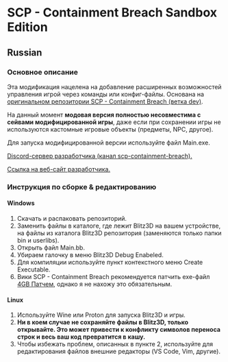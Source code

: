 # SCP - Containment Breach Sandbox Edition

## Russian

### Основное описание

Эта модификация нацелена на добавление расширенных возможностей управления игрой через команды или конфиг-файлы. Основана на [оригинальном репозитории SCP - Containment Breach (ветка dev)](https://github.com/Regalis11/scpcb/tree/dev).

На данный момент **модовая версия полностью несовместима с сейвами модифицированной игры**, даже если при сохранении игры не используются кастомные игровые объекты (предметы, NPC, другое).

Для запуска модифицированной версии используйте файл Main.exe.

[Discord-сервер разработчика (канал scp-containment-breach).](https://discord.gg/ApKpvDuN3S)

[Ссылка на веб-сайт разработчика.](https://evolationstudios.ru/)

### Инструкция по сборке & редактированию

#### Windows

1. Скачать и распаковать репозиторий.
2. Заменить файлы в каталоге, где лежит Blitz3D на вашем устройстве, на файлы из каталога Blitz3D репозитория (заменяются только папки bin и userlibs).
3. Открыть файл Main.bb.
4. Убираем галочку в меню Blitz3D Debug Enabeled.
5. Для компиляции используйте пункт контекстного меню Create Executable.
6. Вики SCP - Containment Breach рекомендуется патчить exe-файл [4GB Патчем](https://ntcore.com/?page_id=371), однако я не нахожу это обязательным.

#### Linux

1. Используйте Wine или Proton для запуска Blitz3D и игры.
2. **Ни в коем случае не сохраняйте файлы в Blitz3D, только открывайте. Это может привести к конфликту символов переноса строк и весь ваш код превратится в кашу.**
3. Чтобы избежать проблем, описанных в пункте 2, используйте для редактирования файлов внешние редакторы (VS Code, Vim, другие).